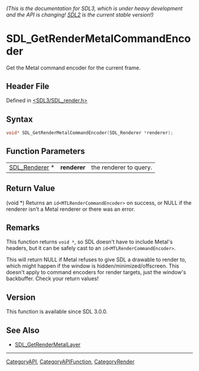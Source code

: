 ###### (This is the documentation for SDL3, which is under heavy development and the API is changing! [SDL2](https://wiki.libsdl.org/SDL2/) is the current stable version!)
# SDL_GetRenderMetalCommandEncoder

Get the Metal command encoder for the current frame.

## Header File

Defined in [<SDL3/SDL_render.h>](https://github.com/libsdl-org/SDL/blob/main/include/SDL3/SDL_render.h)

## Syntax

```c
void* SDL_GetRenderMetalCommandEncoder(SDL_Renderer *renderer);
```

## Function Parameters

|                                |              |                        |
| ------------------------------ | ------------ | ---------------------- |
| [SDL_Renderer](SDL_Renderer) * | **renderer** | the renderer to query. |

## Return Value

(void *) Returns an `id<MTLRenderCommandEncoder>` on success, or NULL if
the renderer isn't a Metal renderer or there was an error.

## Remarks

This function returns `void *`, so SDL doesn't have to include Metal's
headers, but it can be safely cast to an `id<MTLRenderCommandEncoder>`.

This will return NULL if Metal refuses to give SDL a drawable to render to,
which might happen if the window is hidden/minimized/offscreen. This
doesn't apply to command encoders for render targets, just the window's
backbuffer. Check your return values!

## Version

This function is available since SDL 3.0.0.

## See Also

- [SDL_GetRenderMetalLayer](SDL_GetRenderMetalLayer)

----
[CategoryAPI](CategoryAPI), [CategoryAPIFunction](CategoryAPIFunction), [CategoryRender](CategoryRender)

